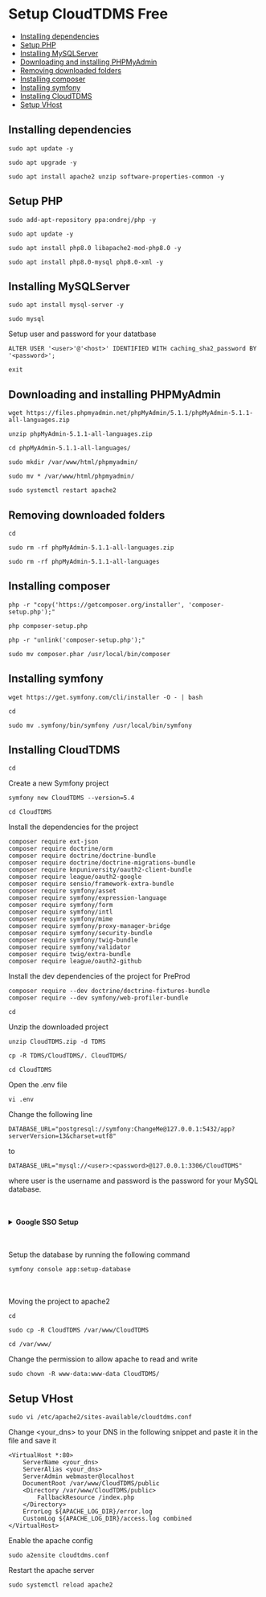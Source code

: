 # Setup CloudTDMS Free

* [Installing dependencies](#installing-dependencies)
* [Setup PHP](#Setup-PHP)
* [Installing MySQLServer](#Installing-MySQLServer)
* [Downloading and installing PHPMyAdmin](#Downloading-and-installing-PHPMyAdmin)
* [Removing downloaded folders](#Removing-downloaded-folders)
* [Installing composer](#Installing-composer)
* [Installing symfony](#Installing-symfony)
* [Installing CloudTDMS](#Installing-CloudTDMS)
* [Setup VHost](#Setup-VHost)

## Installing dependencies

```
sudo apt update -y
```
```
sudo apt upgrade -y
```
```
sudo apt install apache2 unzip software-properties-common -y
```

## Setup PHP

```
sudo add-apt-repository ppa:ondrej/php -y
```
```
sudo apt update -y
```
```
sudo apt install php8.0 libapache2-mod-php8.0 -y
```
```
sudo apt install php8.0-mysql php8.0-xml -y
```

## Installing MySQLServer
```
sudo apt install mysql-server -y
```
```
sudo mysql
```
Setup user and password for your datatbase
```
ALTER USER '<user>'@'<host>' IDENTIFIED WITH caching_sha2_password BY '<password>';
```
```
exit
```

## Downloading and installing PHPMyAdmin
```
wget https://files.phpmyadmin.net/phpMyAdmin/5.1.1/phpMyAdmin-5.1.1-all-languages.zip
```
```
unzip phpMyAdmin-5.1.1-all-languages.zip
```
```
cd phpMyAdmin-5.1.1-all-languages/
```
```
sudo mkdir /var/www/html/phpmyadmin/
```
```
sudo mv * /var/www/html/phpmyadmin/
```
```
sudo systemctl restart apache2
```

## Removing downloaded folders
```
cd 
```
```
sudo rm -rf phpMyAdmin-5.1.1-all-languages.zip
```
```
sudo rm -rf phpMyAdmin-5.1.1-all-languages
```

## Installing composer
```
php -r "copy('https://getcomposer.org/installer', 'composer-setup.php');"
```
```
php composer-setup.php
```
```
php -r "unlink('composer-setup.php');"
```
```
sudo mv composer.phar /usr/local/bin/composer
```

## Installing symfony
```
wget https://get.symfony.com/cli/installer -O - | bash
```
```
cd
```
```
sudo mv .symfony/bin/symfony /usr/local/bin/symfony
```

## Installing CloudTDMS
```
cd
```
Create a new Symfony project
```
symfony new CloudTDMS --version=5.4
```
```
cd CloudTDMS
```
Install the dependencies for the project
```
composer require ext-json
composer require doctrine/orm
composer require doctrine/doctrine-bundle
composer require doctrine/doctrine-migrations-bundle
composer require knpuniversity/oauth2-client-bundle
composer require league/oauth2-google
composer require sensio/framework-extra-bundle
composer require symfony/asset
composer require symfony/expression-language
composer require symfony/form
composer require symfony/intl
composer require symfony/mime
composer require symfony/proxy-manager-bridge
composer require symfony/security-bundle
composer require symfony/twig-bundle
composer require symfony/validator
composer require twig/extra-bundle
composer require league/oauth2-github
```
Install the dev dependencies of the project for PreProd
```
composer require --dev doctrine/doctrine-fixtures-bundle
composer require --dev symfony/web-profiler-bundle
```
```
cd
```
Unzip the downloaded project
```
unzip CloudTDMS.zip -d TDMS
```
```
cp -R TDMS/CloudTDMS/. CloudTDMS/
```
```
cd CloudTDMS
```
Open the .env file
```
vi .env
```
Change the following line
```
DATABASE_URL="postgresql://symfony:ChangeMe@127.0.0.1:5432/app?serverVersion=13&charset=utf8"
```
to
```
DATABASE_URL="mysql://<user>:<password>@127.0.0.1:3306/CloudTDMS"
```
where user is the username and password is the password for your MySQL database. <br /><br /><br />


<details><summary> <b>Google SSO Setup</b></summary>
<p>

```
vi .env.local
```
> Replace the *<your_google_client_id>* and *<your_google_client_secret>* with your Client ID and Client secret and save the file
```
OAUTH_GOOGLE_CLIENT_ID=<your_google_client_id>
OAUTH_GOOGLE_CLIENT_SECRET=<your_google_client_secret>
```
</p>
</details><br /><br />

Setup the database by running the following command
```
symfony console app:setup-database
```
<br /><br />
Moving the project to apache2
```
cd
```
```
sudo cp -R CloudTDMS /var/www/CloudTDMS
```
```
cd /var/www/
```
Change the permission to allow apache to read and write
```
sudo chown -R www-data:www-data CloudTDMS/
```


## Setup VHost
```
sudo vi /etc/apache2/sites-available/cloudtdms.conf
```

Change <your_dns> to your DNS in the following snippet and paste it in the file and save it
```
<VirtualHost *:80>
    ServerName <your_dns>
    ServerAlias <your_dns>
    ServerAdmin webmaster@localhost
    DocumentRoot /var/www/CloudTDMS/public
    <Directory /var/www/CloudTDMS/public>
        FallbackResource /index.php
    </Directory>
    ErrorLog ${APACHE_LOG_DIR}/error.log
    CustomLog ${APACHE_LOG_DIR}/access.log combined
</VirtualHost>
```

Enable the apache config
```
sudo a2ensite cloudtdms.conf
```

Restart the apache server
```
sudo systemctl reload apache2
```
